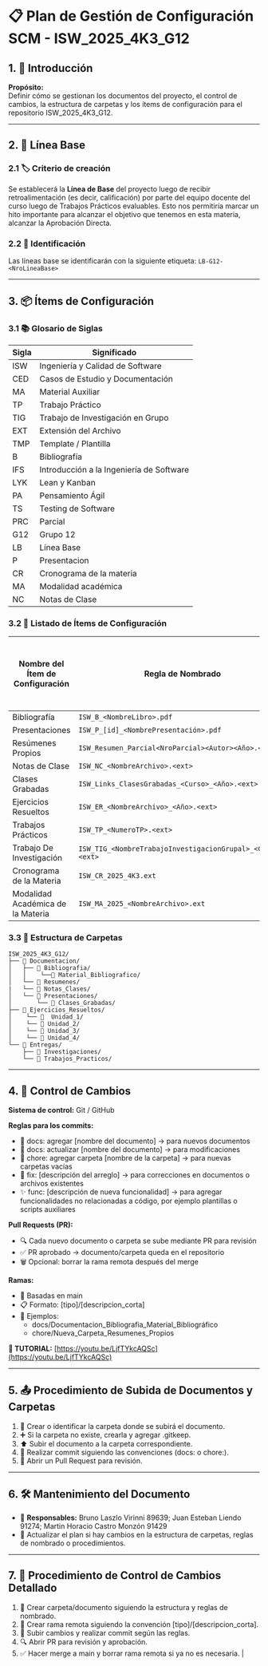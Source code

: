 # 📋 Plan de Gestión de Configuración SCM - ISW_2025_4K3_G12

## 1. 📖 Introducción
**Propósito:**  
Definir cómo se gestionan los documentos del proyecto, el control de cambios, la estructura de carpetas y los ítems de configuración para el repositorio ISW_2025_4K3_G12.

---

## 2. 📍 Línea Base

### 2.1 🏷️ Criterio de creación
Se establecerá la **Línea de Base** del proyecto luego de recibir retroalimentación (es decir, calificación) por parte del equipo docente del curso luego de Trabajos Prácticos evaluables. Esto nos permitiría marcar un hito importante para alcanzar el objetivo que tenemos en esta materia, alcanzar la Aprobación Directa.

### 2.2 🔖 Identificación
Las líneas base se identificarán con la siguiente etiqueta: `LB-G12-<NroLineaBase>`

---

## 3. 📦 Ítems de Configuración

### 3.1 📚 Glosario de Siglas

| Sigla | Significado |
|-------|-------------|
| ISW | Ingeniería y Calidad de Software |
| CED | Casos de Estudio y Documentación |
| MA | Material Auxiliar |
| TP | Trabajo Práctico |
| TIG | Trabajo de Investigación en Grupo |
| EXT | Extensión del Archivo |
| TMP | Template / Plantilla |
| B | Bibliografía |
| IFS | Introducción a la Ingeniería de Software |
| LYK | Lean y Kanban |
| PA | Pensamiento Ágil |
| TS | Testing de Software |
| PRC | Parcial |
| G12 | Grupo 12 |
| LB | Línea Base |
| P | Presentacion |
| CR | Cronograma de la materia |
| MA | Modalidad académica |
| NC | Notas de Clase |

### 3.2 📝 Listado de Ítems de Configuración

| Nombre del Ítem de Configuración | Regla de Nombrado | Ubicación Física | Tipo de Ítem [Producto / Proyecto / Iteración] |
|----------------------------------|-------------------|------------------|-----------------------------------------------|
| Bibliografía | `ISW_B_<NombreLibro>.pdf` | `ISW_2025_4K3_G12/Documentacion/Bibliografia/Material_Bibliografia` | Proyecto |
| Presentaciones | `ISW_P_[id]_<NombrePresentación>.pdf` | `ISW_2025_4K3_G12/Documentacion/Presentaciones` | Proyecto |
| Resúmenes Propios | `ISW_Resumen_Parcial<NroParcial><Autor><Año>.<ext>` | `ISW_2025_4K3_G12/Documentacion/Resumenes` | Iteración |
| Notas de Clase | `ISW_NC_<NombreArchivo>.<ext>` | `ISW_2025_4K3_G12/Documentacion/Notas_Clases` | Proyecto |
| Clases Grabadas | `ISW_Links_ClasesGrabadas_<Curso>_<Año>.<ext>` | `ISW_2025_4K3_G12/Documentacion/Presentaciones/Clases_Grabadas` | Proyecto |
| Ejercicios Resueltos | `ISW_ER_<NombreArchivo>_<Año>.<ext>` | `ISW_2025_4K3_G12/Ejercicios_Resueltos` | Iteración |
| Trabajos Prácticos | `ISW_TP_<NumeroTP>.<ext>` | `ISW_2025_4K3_G12/Entregas/Trabajos_Practicos/<TrabajoPractico>` | Producto |
| Trabajo De Investigación | `ISW_TIG_<NombreTrabajoInvestigacionGrupal>_<Curso>.<ext>` | `ISW_2025_4K3_G12/Entregas/Investigaciones/<TrabajoDeInvestigacion>` | Producto |
| Cronograma de la Materia | `ISW_CR_2025_4K3.ext` | `ISW_2025_4K3_G12/` | Proyecto |
| Modalidad Académica de la Materia | `ISW_MA_2025_<NombreArchivo>.ext` | `ISW_2025_4K3_G12/` | Proyecto |

### 3.3 📁 Estructura de Carpetas
```
ISW_2025_4K3_G12/
├── 📂 Documentacion/
│   ├── 📂 Bibliografia/
│   │    └──📂 Material_Bibliografico/
│   └── 📂 Resumenes/
|   └── 📂 Notas_Clases/
│   └── 📂 Presentaciones/
│       └── 📂 Clases_Grabadas/
├── 📂 Ejercicios_Resueltos/
│    └── 📂  Unidad_1/
│    └── 📂 Unidad_2/
│    └── 📂 Unidad_3/
│    └── 📂 Unidad_4/
└── 📂 Entregas/
    ├── 📂 Investigaciones/
    └── 📂 Trabajos_Practicos/
```

---

## 4. 🔄 Control de Cambios
**Sistema de control:** Git / GitHub

**Reglas para los commits:**  
- 📄 docs: agregar [nombre del documento] → para nuevos documentos  
- 🔄 docs: actualizar [nombre del documento] → para modificaciones  
- 📁 chore: agregar carpeta [nombre de la carpeta] → para nuevas carpetas vacías  
- 🐛 fix: [descripción del arreglo] → para correcciones en documentos o archivos existentes  
- ✨ func: [descripción de nueva funcionalidad] → para agregar funcionalidades no relacionadas a código, por ejemplo plantillas o scripts auxiliares

**Pull Requests (PR):**  
- 🔍 Cada nuevo documento o carpeta se sube mediante PR para revisión  
- ✅ PR aprobado → documento/carpeta queda en el repositorio  
- 🗑️ Opcional: borrar la rama remota después del merge  

**Ramas:**  
- 🌿 Basadas en main  
- 📋 Formato: [tipo]/[descripcion_corta]  
- 📝 Ejemplos:  
  - docs/Documentacion_Bibliografia_Material_Bibliográfico  
  - chore/Nueva_Carpeta_Resumenes_Propios  

**🎥 TUTORIAL:** [https://youtu.be/LjfTYkcAQSc](https://youtu.be/LjfTYkcAQSc)

---

## 5. 📤 Procedimiento de Subida de Documentos y Carpetas

1. 📂 Crear o identificar la carpeta donde se subirá el documento.  
2. ➕ Si la carpeta no existe, crearla y agregar .gitkeep.  
3. ⬆️ Subir el documento a la carpeta correspondiente.  
4. 💾 Realizar commit siguiendo las convenciones (docs: o chore:).  
5. 🔄 Abrir un Pull Request para revisión.  

---

## 6. 🛠️ Mantenimiento del Documento

- 👥 **Responsables:** Bruno Laszlo Virinni 89639; Juan Esteban Liendo 91274; Martin Horacio Castro Monzón 91429  
- 🔄 Actualizar el plan si hay cambios en la estructura de carpetas, reglas de nombrado o procedimientos.  

---

## 7. 📝 Procedimiento de Control de Cambios Detallado

1. 📂 Crear carpeta/documento siguiendo la estructura y reglas de nombrado.  
2. 🌿 Crear rama remota siguiendo la convención [tipo]/[descripcion_corta].  
3. 💾 Subir cambios y realizar commit según las reglas.  
4. 🔍 Abrir PR para revisión y aprobación.  
5. ✅ Hacer merge a main y borrar rama remota si ya no es necesaria.
|
